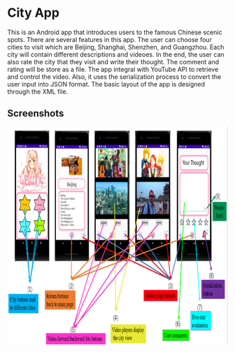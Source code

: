 # City App

This is an Android app that introduces users to the famous Chinese scenic spots. There are several features in this app. The user can choose four cities to visit which are Beijing, Shanghai, Shenzhen, and Guangzhou. Each city will contain different descriptions and videoes. In the end, the user can also rate the city that they visit and write their thought. The comment and rating will be store as a file. The app integral with YouTube API to retrieve and control the video. Also, it uses the serialization process to convert the user input into JSON format. The basic layout of the app is designed through the XML file.

## Screenshots
<img src="example.png" width="900" height="500">
